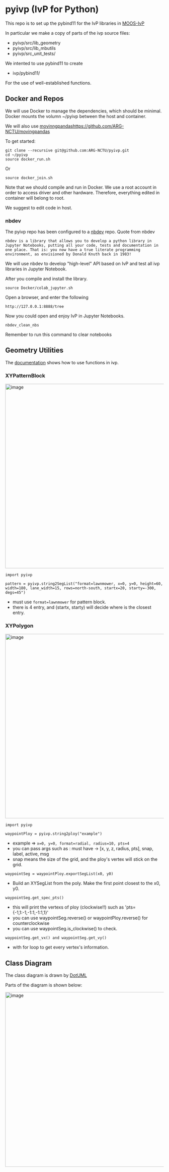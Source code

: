 # pyivp (IvP for Python)

This repo is to set up the pybind11 for the IvP libraries in [MOOS-IvP](https://oceanai.mit.edu/ivpman/pmwiki/pmwiki.php)

In particular we make a copy of parts of the ivp source files:
* pyivp/src/lib_geometry
* pyivp/src/lib_mbutils
* pyivp/src_unit_tests/

We intented to use pybind11 to create
* ivp/pybind11/

For the use of well-established functions.

## Docker and Repos 

We will use Docker to manage the dependencies, which should be minimal.
Docker mounts the volumn ~/pyivp between the host and container.

We will also use [movinngpandas]()https://github.com/ARG-NCTU/movingpandas

To get started:
```
git clone --recursive git@github.com:ARG-NCTU/pyivp.git
cd ~/pyivp
source docker_run.sh
```

Or 
```
source docker_join.sh
```
Note that we should compile and run in Docker.
We use a root account in order to access driver and other hardware.
Therefore, everything edited in container will belong to root.

We suggest to edit code in host.


### nbdev

The pyivp repo has been configured to a [nbdev](https://nbdev.fast.ai/) repo. 
Quote from nbdev
```
nbdev is a library that allows you to develop a python library in Jupyter Notebooks, putting all your code, tests and documentation in one place. That is: you now have a true literate programming environment, as envisioned by Donald Knuth back in 1983!
```
We will use nbdev to develop "high-level" API based on IvP and test all ivp libraries in Jupyter Notebook.

After you compile and install the library.
```
source Docker/colab_jupyter.sh
```

Open a browser, and enter the following
```
http://127.0.0.1:8888/tree
```
Now you could open and enjoy IvP in Jupyter Notebooks.

```
nbdev_clean_nbs
```
Remember to run this command to clear notebooks

## Geometry Utilities
The [documentation](https://oceanai.mit.edu/ivpman/pmwiki/pmwiki.php?n=IvPTools.Geometry) shows how to use functions in ivp.
### XYPatternBlock

<img width="585" alt="image" src="https://user-images.githubusercontent.com/16217256/171214864-ec5ffca7-fe53-4dbb-ae7d-e058462d8606.png">

```
import pyivp
```

```
pattern = pyivp.string2SegList("format=lawnmower, x=0, y=0, height=60, width=180, lane_width=15, rows=north-south, startx=20, starty=-300, degs=45")
```

- must use `format=lawnmower` for pattern block.
- there is 4 entry, and (startx, starty) will decide where is the closest entry.

### XYPolygon

<img width="585" alt="image" src="https://user-images.githubusercontent.com/16217256/171215267-8daf38af-e1a4-4843-8791-481a334c0983.png">

``` 
import pyivp
``` 

``` 
waypointPloy = pyivp.string2ploy("example")
``` 

- example => `x=0, y=0, format=radial, radius=10, pts=4`
- you can pass args such as : must have -> [x, y, z, radius, pts], snap, label, active, msg
- snap means the size of the grid, and the ploy's vertex will stick on the grid.
``` 
waypointSeg = waypointPloy.exportSegList(x0, y0)
``` 

- Build an XYSegList from the poly. Make the first point closest to the x0, y0.
``` 
waypointSeg.get_spec_pts()
``` 

- this will print the vertexs of ploy (clockwise!!) such as 'pts={-1,1:-1,-1:1,-1:1,1}'
- you can use waypointSeg.reverse() or waypointPloy.reverse() for counterclockwise
- you can use waypointSeg.is_clockwise() to check.
``` 
waypointSeg.get_vx() and waypointSeg.get_vy() 
```

- with for loop to get every vertex's information.

## Class Diagram

The class diagram is drawn by [DotUML](https://dotuml.com/)

Parts of the diagram is shown below:

<img width="554" alt="image" src="https://user-images.githubusercontent.com/16217256/171215939-077bd36b-438d-4460-ba8e-20a8521784c4.png">




